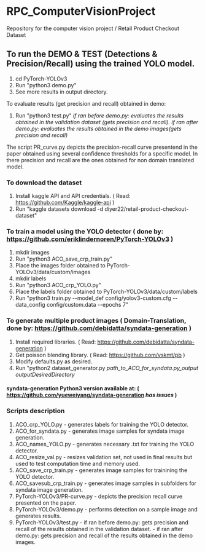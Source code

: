 # RPC_ComputerVisionProject

Repository for the computer vision project / Retail Product Checkout Dataset

## To run the DEMO & TEST (Detections & Precision/Recall) using the trained YOLO model.

1. cd PyTorch-YOLOv3
2. Run "python3 demo.py"
3. See more results in output directory.

To evaluate results (get precision and recall) obtained in demo:


1. Run "python3 test.py"
*if ran before demo.py: evaluates the results obtained in the validation dataset (gets precision and recall). if ran after demo.py: evaluates the results obtained in the demo images(gets precision and recall)*

The script PR_curve.py depicts the precision-recall curve presentend in the paper obtained using several confidence thresholds for a specific model. In there precision and recall are the ones obtained for non domain translated model. 

### To download the dataset

1. Install kaggle API and API credentials. ( Read: https://github.com/Kaggle/kaggle-api )
2. Run "kaggle datasets download -d diyer22/retail-product-checkout-dataset"

### To train a model using the YOLO detector ( done by: https://github.com/eriklindernoren/PyTorch-YOLOv3 )

1. mkdir images 
2. Run "python3 ACO_save_crp_train.py"
3. Place the images folder obtained to PyTorch-YOLOv3/data/custom/images
4. mkdir labels
5. Run "python3 ACO_crp_YOLO.py"
6. Place the labels folder obtained to PyTorch-YOLOv3/data/custom/labels
7. Run "python3 train.py --model_def config/yolov3-custom.cfg --data_config config/custom.data --epochs 7"

### To generate multiple product images ( Domain-Translation, done by: https://github.com/debidatta/syndata-generation )

1. Install required libraries. ( Read: https://github.com/debidatta/syndata-generation )
2. Get poisson blending library. ( Read: https://github.com/yskmt/pb )
3. Modify defaults.py as desired.
4. Run "python2 dataset_generator.py *path_to_ACO_for_syndata.py_output* *outputDesiredDirectory*
#### syndata-generation Python3 version available at: ( https://github.com/yueweiyang/syndata-generation *has issues* )

### Scripts description
1. ACO_crp_YOLO.py - generates labels for training the YOLO detector.
2. ACO_for_syndata.py - generates image samples for syndata image generation.
3. ACO_names_YOLO.py	- generates necessary .txt for training the YOLO detector.
4. ACO_resize_val.py	- resizes validation set, not used in final results but used to test computation time and memory used.
5. ACO_save_crp_train.py	- generates image samples for trainining the YOLO detector.
6. ACO_savesub_crp_train.py - generates image samples in subfolders for syndata image generation.
7. PyTorch-YOLOv3/PR-curve.py - depicts the precision recall curve presented on the paper.
8. PyTorch-YOLOv3/demo.py - performs detection on a sample image and generates results.
9. PyTorch-YOLOv3/test.py - if ran before demo.py: gets precision and recall of the results obtained in the validation dataset. 
                          - if ran after demo.py: gets precision and recall of the results obtained in the demo images.




